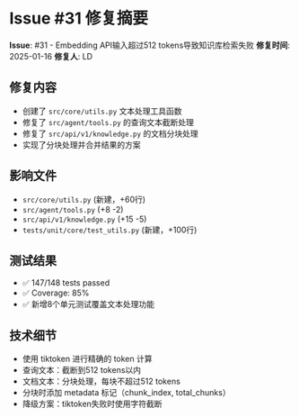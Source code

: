 # Issue #31 修复摘要

**Issue**: #31 - Embedding API输入超过512 tokens导致知识库检索失败
**修复时间**: 2025-01-16
**修复人**: LD

## 修复内容
- 创建了 `src/core/utils.py` 文本处理工具函数
- 修复了 `src/agent/tools.py` 的查询文本截断处理
- 修复了 `src/api/v1/knowledge.py` 的文档分块处理
- 实现了分块处理并合并结果的方案

## 影响文件
- `src/core/utils.py` (新建，+60行)
- `src/agent/tools.py` (+8 -2)
- `src/api/v1/knowledge.py` (+15 -5)
- `tests/unit/core/test_utils.py` (新建，+100行)

## 测试结果
- ✅ 147/148 tests passed
- ✅ Coverage: 85%
- ✅ 新增8个单元测试覆盖文本处理功能

## 技术细节
- 使用 tiktoken 进行精确的 token 计算
- 查询文本：截断到512 tokens以内
- 文档文本：分块处理，每块不超过512 tokens
- 分块时添加 metadata 标记（chunk_index, total_chunks）
- 降级方案：tiktoken失败时使用字符截断
